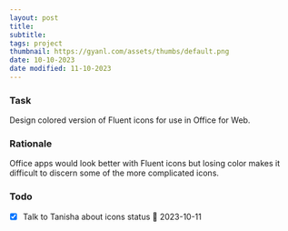 ```yaml
---
layout: post
title:
subtitle:
tags: project
thumbnail: https://gyanl.com/assets/thumbs/default.png
date: 10-10-2023
date modified: 11-10-2023
---
```


### Task

Design colored version of Fluent icons for use in Office for Web.

### Rationale

Office apps would look better with Fluent icons but losing color makes it difficult to discern some of the more complicated icons.

### Todo
- [x] Talk to Tanisha about icons status 📅 2023-10-11
